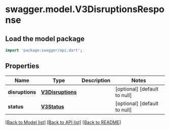# swagger.model.V3DisruptionsResponse

## Load the model package
```dart
import 'package:swagger/api.dart';
```

## Properties
Name | Type | Description | Notes
------------ | ------------- | ------------- | -------------
**disruptions** | [**V3Disruptions**](V3Disruptions.md) |  | [optional] [default to null]
**status** | [**V3Status**](V3Status.md) |  | [optional] [default to null]

[[Back to Model list]](../README.md#documentation-for-models) [[Back to API list]](../README.md#documentation-for-api-endpoints) [[Back to README]](../README.md)

